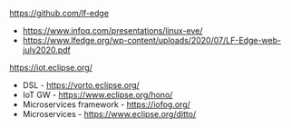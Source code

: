 https://github.com/lf-edge

* https://www.infoq.com/presentations/linux-eve/ 
* https://www.lfedge.org/wp-content/uploads/2020/07/LF-Edge-web-july2020.pdf

https://iot.eclipse.org/

* DSL - https://vorto.eclipse.org/
* IoT GW - https://www.eclipse.org/hono/
* Microservices framework - https://iofog.org/
* Microservices - https://www.eclipse.org/ditto/
